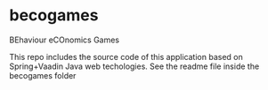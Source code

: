 # becogames
BEhaviour eCOnomics Games

This repo includes the source code of this application based on Spring+Vaadin Java web techologies. See the readme file inside the becogames folder
